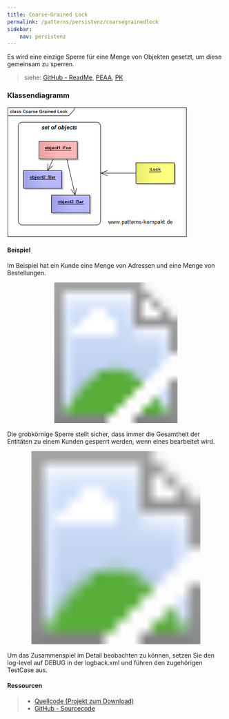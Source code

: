 ```yaml
---
title: Coarse-Grained Lock
permalink: /patterns/persistenz/coarsegrainedlock
sidebar:
    nav: persistenz
---
```


Es wird eine einzige Sperre für eine Menge von Objekten gesetzt, um diese gemeinsam zu sperren.

> siehe: [GitHub - ReadMe](https://github.com/KarlEilebrecht/patterns-kompakt-code/blob/main/src/test/java/de/calamanari/pk/coarsegrainedlock/README.md), [PEAA](/literature#peaa), [PK](/literature#pk)

### Klassendiagramm

![](/images/patterns/coarsegrainedlock/coarse_grained_lock_cn.png)


#### Beispiel

Im Beispiel hat ein Kunde eine Menge von Adressen und eine Menge von Bestellungen.

<svg version="1.1" xmlns="http://www.w3.org/2000/svg" xmlns:xlink="http://www.w3.org/1999/xlink" viewBox="0 0 738 478">
<image width="738" height="478" xlink:href="/images/patterns/coarsegrainedlock/coarse_grained_lock_cx.png"></image> <a xlink:href="https://github.com/KarlEilebrecht/patterns-kompakt-code/blob/main/src/main/java/de/calamanari/pk/coarsegrainedlock/InMemoryLockManager.java">
<rect x="475" y="35" fill="#fff" opacity="0" width="234" height="115"></rect>
</a><a xlink:href="https://github.com/KarlEilebrecht/patterns-kompakt-code/blob/main/src/main/java/de/calamanari/pk/coarsegrainedlock/Customer.java">
<rect x="133" y="211" fill="#fff" opacity="0" width="154" height="80"></rect>
</a><a xlink:href="https://github.com/KarlEilebrecht/patterns-kompakt-code/blob/main/src/main/java/de/calamanari/pk/coarsegrainedlock/Address.java">
<rect x="44" y="343" fill="#fff" opacity="0" width="155" height="80"></rect>
</a><a xlink:href="https://github.com/KarlEilebrecht/patterns-kompakt-code/blob/main/src/main/java/de/calamanari/pk/coarsegrainedlock/Order.java">
<rect x="222" y="343" fill="#fff" opacity="0" width="154" height="81"></rect>
</a><a xlink:href="https://github.com/KarlEilebrecht/patterns-kompakt-code/blob/main/src/main/java/de/calamanari/pk/coarsegrainedlock/InMemoryLockManager.java#L435">
<rect x="476" y="264" fill="#fff" opacity="0" width="232" height="92"></rect>
</a>
</svg>

Die grobkörnige Sperre stellt sicher, dass immer die Gesamtheit der Entitäten zu einem Kunden gesperrt werden, wenn eines bearbeitet wird.

<svg version="1.1" xmlns="http://www.w3.org/2000/svg" xmlns:xlink="http://www.w3.org/1999/xlink" viewBox="0 0 804 714">
<image width="804" height="714" xlink:href="/images/patterns/coarsegrainedlock/coarse_grained_lock_dx.png"></image> <a xlink:href="https://github.com/KarlEilebrecht/patterns-kompakt-code/blob/main/src/main/java/de/calamanari/pk/coarsegrainedlock/Customer.java">
<rect x="225" y="0" fill="#fff" opacity="0" width="90" height="714"></rect>
</a><a xlink:href="https://github.com/KarlEilebrecht/patterns-kompakt-code/blob/main/src/main/java/de/calamanari/pk/coarsegrainedlock/Address.java">
<rect x="325" y="0" fill="#fff" opacity="0" width="90" height="714"></rect>
</a><a xlink:href="https://github.com/KarlEilebrecht/patterns-kompakt-code/blob/main/src/main/java/de/calamanari/pk/coarsegrainedlock/InMemoryLockManager.java">
<rect x="425" y="0" fill="#fff" opacity="0" width="120" height="714"></rect>
</a><a xlink:href="https://github.com/KarlEilebrecht/patterns-kompakt-code/blob/main/src/main/java/de/calamanari/pk/coarsegrainedlock/InMemoryLockManager.java#L435">
<rect x="609" y="0" fill="#fff" opacity="0" width="167" height="714"></rect>
</a>
</svg>

Um das Zusammenspiel im Detail beobachten zu können, setzen Sie den log-level auf DEBUG in der logback.xml und führen den zugehörigen TestCase aus.

#### Ressourcen

> * [Quellcode (Projekt zum Download)](/patterns#codebeispiele)
> * [GitHub - Sourcecode](https://github.com/KarlEilebrecht/patterns-kompakt-code/blob/main/src/main/java/de/calamanari/pk/coarsegrainedlock)